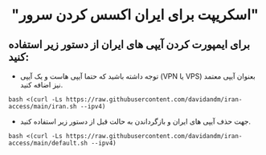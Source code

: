 <h1 align="center">"اسکریپت برای ایران اکسس کردن سرور"</h1>

<h2>برای ایمپورت کردن آیپی های ایران از دستور زیر استفاده کنید:</h2>

- توجه داشته باشید که حتما آیپی هاست و یک آیپی (VPN یا VPS) بعنوان آیپی معتمد نیز اضافه کنید.

```
bash <(curl -Ls https://raw.githubusercontent.com/davidandm/iran-access/main/iran.sh --ipv4)
```

- جهت حذف آیپی های ایران و بازگرداندن به حالت قبل از دستور زیر استفاده کنید.

```
bash <(curl -Ls https://raw.githubusercontent.com/davidandm/iran-access/main/default.sh --ipv4)
```
